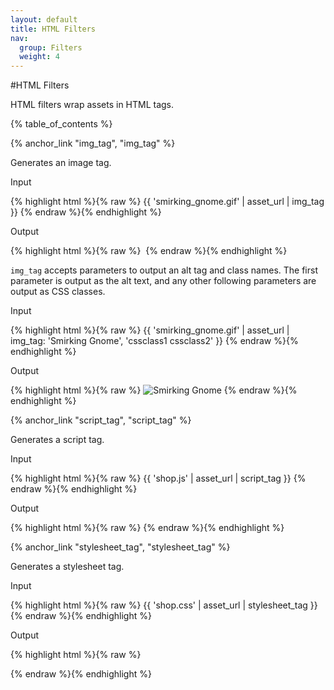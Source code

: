 ```yaml
---
layout: default
title: HTML Filters
nav:
  group: Filters
  weight: 4
---
```


#HTML Filters

HTML filters wrap assets in HTML tags. 

{% table_of_contents %}




{% anchor_link "img_tag", "img_tag" %}

<p>Generates an image tag.</p>

<p class="input">Input</p>

<div>
{% highlight html %}{% raw %}
{{ 'smirking_gnome.gif' | asset_url | img_tag }}
{% endraw %}{% endhighlight %}
</div>

<p class="output">Output</p>

<div>
{% highlight html %}{% raw %}
<img src="//cdn.shopify.com/s/files/1/0147/8382/t/15/assets/smirking_gnome.gif?v=1384022871" alt="" />
{% endraw %}{% endhighlight %}
</div>

<code>img_tag</code> accepts parameters to output an alt tag and class names.  The first parameter is output as the alt text, and any other following parameters are output as CSS classes.

<p class="input">Input</p>

<div>
{% highlight html %}{% raw %}
{{ 'smirking_gnome.gif' | asset_url | img_tag: 'Smirking Gnome', 'cssclass1 cssclass2' }}
{% endraw %}{% endhighlight %}
</div>

<p class="output">Output</p>

<div>
{% highlight html %}{% raw %}
<img src="//cdn.shopify.com/s/files/1/0147/8382/t/15/assets/smirking_gnome.gif?v=1384022871" alt="Smirking Gnome" class="cssclass1 cssclass2" />
{% endraw %}{% endhighlight %}
</div>







{% anchor_link "script_tag", "script_tag" %}

<p>Generates a script tag.</p>

<p class="input">Input</p>

<div>
{% highlight html %}{% raw %}
{{ 'shop.js' | asset_url | script_tag }}
{% endraw %}{% endhighlight %}
</div>

<p class="output">Output</p>
<div>
{% highlight html %}{% raw %}
<script src="//cdn.shopify.com/s/files/1/0087/0462/t/394/assets/shop.js?28178" type="text/javascript"></script>
{% endraw %}{% endhighlight %}
</div>






{% anchor_link "stylesheet_tag", "stylesheet_tag" %}

<p>Generates a stylesheet tag.</p>

<p class="input">Input</p>
<div>
{% highlight html %}{% raw %}
{{ 'shop.css' | asset_url | stylesheet_tag }}
{% endraw %}{% endhighlight %}
</div>

<p class="output">Output</p>
<div>
{% highlight html %}{% raw %}
<link href="//cdn.shopify.com/s/files/1/0087/0462/t/394/assets/shop.css?28178" rel="stylesheet" type="text/css" media="all" />


{% endraw %}{% endhighlight %}
</div>




